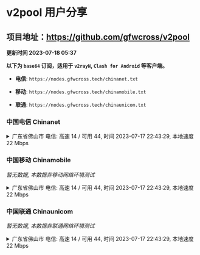 # v2pool 用户分享
## 项目地址：<https://github.com/gfwcross/v2pool>
**更新时间 2023-07-18 05:37**


**以下为 `base64` 订阅，适用于 `v2rayN`, `Clash for Android` 等客户端。**

- **电信**: `https://nodes.gfwcross.tech/chinanet.txt`

- **移动**: `https://nodes.gfwcross.tech/chinamobile.txt`

- **联通**: `https://nodes.gfwcross.tech/chinaunicom.txt`


### 中国电信 Chinanet
<details><summary>广东省佛山市 电信: 高速 14 / 可用 44, 时间 2023-07-17 22:43:29, 本地速度 22 Mbps</summary><p>可用节点订阅：https://transfer.sh/aUgA2dHjKR/running.txt<br>高速节点订阅：https://transfer.sh/WWqUu6Xxru/good.txt<br>低延迟节点订阅：https://transfer.sh/nHIfVgzN1D/low_delay.txt</p></details>
<p></p>

### 中国移动 Chinamobile
<i>暂无数据, 本数据非移动网络环境测试</i>
<details><summary>广东省佛山市 电信: 高速 14 / 可用 44, 时间 2023-07-17 22:43:29, 本地速度 22 Mbps</summary><p>可用节点订阅：https://transfer.sh/aUgA2dHjKR/running.txt<br>高速节点订阅：https://transfer.sh/WWqUu6Xxru/good.txt<br>低延迟节点订阅：https://transfer.sh/nHIfVgzN1D/low_delay.txt</p></details>
<p></p>

### 中国联通 Chinaunicom
<i>暂无数据, 本数据非联通网络环境测试</i>
<details><summary>广东省佛山市 电信: 高速 14 / 可用 44, 时间 2023-07-17 22:43:29, 本地速度 22 Mbps</summary><p>可用节点订阅：https://transfer.sh/aUgA2dHjKR/running.txt<br>高速节点订阅：https://transfer.sh/WWqUu6Xxru/good.txt<br>低延迟节点订阅：https://transfer.sh/nHIfVgzN1D/low_delay.txt</p></details>
<p></p>